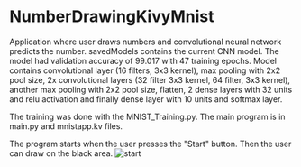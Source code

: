 # NumberDrawingKivyMnist
Application where user draws numbers and convolutional neural network predicts the number.
savedModels contains the current CNN model. The model had validation accuracy of 99.017 with 47 training epochs. Model contains convolutional layer (16 filters, 3x3 kernel), max pooling with 2x2 pool size, 2x convolutional layers (32 filter 3x3 kernel, 64 filter, 3x3 kernel), another max pooling with 2x2 pool size, flatten, 2 dense layers with 32 units and relu activation and finally dense layer with 10 units and softmax layer.

The training was done with the MNIST_Training.py.
The main program is in main.py and mnistapp.kv files.


The program starts when the user presses the "Start" button. Then the user can draw on the black area.
![start](https://github.com/Jarsse/NumberDrawingKivyMnist/blob/main/images/start.png?raw=true)
